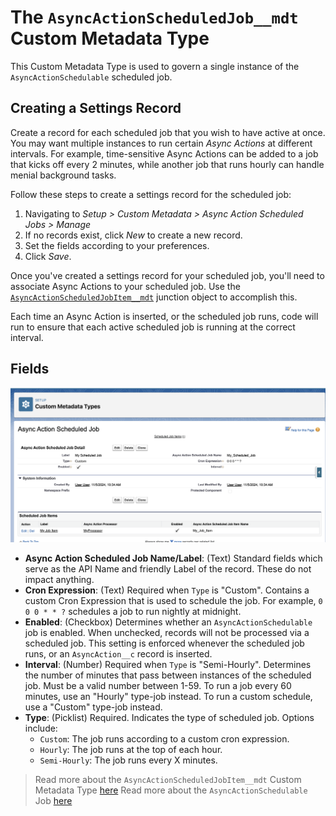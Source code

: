 # The `AsyncActionScheduledJob__mdt` Custom Metadata Type

This Custom Metadata Type is used to govern a single instance of the `AsyncActionSchedulable` scheduled job.

## Creating a Settings Record

Create a record for each scheduled job that you wish to have active at once. You may want multiple instances to run certain _Async Actions_ at different intervals. For example, time-sensitive Async Actions can be added to a job that kicks off every 2 minutes, while another job that runs hourly can handle menial background tasks.

Follow these steps to create a settings record for the scheduled job:

1. Navigating to _Setup > Custom Metadata > Async Action Scheduled Jobs > Manage_
2. If no records exist, click _New_ to create a new record.
3. Set the fields according to your preferences.
4. Click _Save_.

Once you've created a settings record for your scheduled job, you'll need to associate Async Actions to your scheduled job. Use the [`AsyncActionScheduledJobItem__mdt`](/docs/SCHEDULEDJOBITEMSETTINGS.md) junction object to accomplish this.

Each time an Async Action is inserted, or the scheduled job runs, code will run to ensure that each active scheduled job is running at the correct interval.

## Fields

![A "Async Action Scheduled Job" Custom Metadata record](/media/sample_scheduled_job_config.png)

- **Async Action Scheduled Job Name/Label**: (Text) Standard fields which serve as the API Name and friendly Label of the record. These do not impact anything.
- **Cron Expression**: (Text) Required when `Type` is "Custom". Contains a custom Cron Expression that is used to schedule the job. For example, `0 0 0 * * ?` schedules a job to run nightly at midnight.
- **Enabled**: (Checkbox) Determines whether an `AsyncActionSchedulable` job is enabled. When unchecked, records will not be processed via a scheduled job. This setting is enforced whenever the scheduled job runs, or an `AsyncAction__c` record is inserted.
- **Interval**: (Number) Required when `Type` is "Semi-Hourly". Determines the number of minutes that pass between instances of the scheduled job. Must be a valid number between 1-59. To run a job every 60 minutes, use an "Hourly" type-job instead. To run a custom schedule, use a "Custom" type-job instead.
- **Type**: (Picklist) Required. Indicates the type of scheduled job. Options include:
    - `Custom`: The job runs according to a custom cron expression.
    - `Hourly`: The job runs at the top of each hour.
    - `Semi-Hourly`: The job runs every X minutes.

> Read more about the `AsyncActionScheduledJobItem__mdt` Custom Metadata Type [here](/docs/SCHEDULEDJOBITEMSETTINGS.md)
> Read more about the `AsyncActionSchedulable` Job [here](/docs/ASYNCACTIONSCHEDULEDABLE.md)
